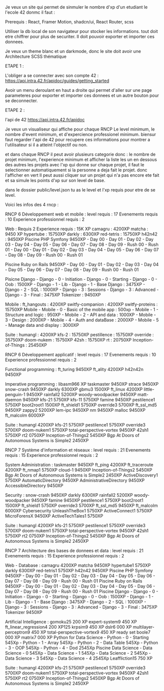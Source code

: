 Je veux un site qui permet de sinmuler le nombre d'xp d'un etudiant le l'ecole 42
donmc il faut :

Prerequis :
React, Framer Motion, shadcn/ui, React Router, scss

Utiliser la db local de son navigateur pour stocker les informations. tout doit etre chiffrer pour plus de securiter.
Il doit pouvoir exporter et importer ces donnees.

Je veux un theme blanc et un darkmode, donc le site doit avoir une Architecture SCSS thématique

ETAPE 1 :

L'obliger a se connecter avec son compte 42 :
https://api.intra.42.fr/apidoc/guides/getting_started

Avoir un menu deroulant en haut a droite qui permet d'aller sur une page parameteres pour exporter et importer ces donnees et un autre bouton pour se deconnecter.

ETAPE 2 :

l'api de 42 https://api.intra.42.fr/apidoc

Je veux un visualiseur qui affiche pour chaque RNCP
Le level minimum, le nombre d'event minimum, et d'expercience professionel minimum.
biensur faut regarder l'api de 42 pour recupere ces informations pour montrer a l'utilisateur si il a atteint l'objectif ou non.

et dans chaque RNCP il peut avoir plusieurs categorie donc :
le nombre de projet minimum, l'experience minimum
et afficher la liste les un en dessous des autres les projets avec l'xp qui donne
sur chaque projet, il faut le selectionner automatiquement si la personne a deja fait le projet. donc l'afficher en vert
Il peut aussi cliquer sur un projet qui n'a pas encore ete fait et sa simule les points d'xp sur son level de base.

dans le dossier public/level.json
tu as le level et l'xp requis pour etre de se level.

Voici les infos des 4 rncp :

RNCP 6 Développement web et mobile :
level requis : 17
Evenements requis : 10
Experience professionnel requis : 2

Web :
Requis 2
Experience requis : 15K XP
camagru : 4200XP
matcha : 9450 XP
hypertube : 15750XP
darkly : 6300XP
red-tetris : 15750XP
h42n42 : 9450XP
Piscine PHP Symfony 9450XP
    - Day 00
    - Day 01
    - Day 02
    - Day 03
    - Day 04
    - Day 05
    - Day 06
    - Day 07
    - Day 08
    - Day 09
    - Rush 00
    - Rush 01
    - Day 00
    - Day 01
    - Day 02
    - Day 03
    - Day 04
    - Day 05
    - Day 06
    - Day 07
    - Day 08
    - Day 09
    - Rush 00
    - Rush 01

Piscine Ruby on Rails 9450XP
    - Day 00
    - Day 01
    - Day 02
    - Day 03
    - Day 04
    - Day 05
    - Day 06
    - Day 07
    - Day 08
    - Day 09
    - Rush 00
    - Rush 01

Pisicne Django
    - Django - 0 - Initiation
    - Django - 0 - Starting
    - Django - 0 - Oob : 1500XP
    - Django - 1 - Lib
    - Django - 1 - Base Django : 3475XP
    - Django - 2 - SQL : 1000XP
    - Django - 3 : Sessions
    - Django - 3 : Advanced
    - Django - 3 - Final : 3475XP
Tokenizer : 9450XP

Mobile :
ft_hangouts : 4200XP
switfy-companion : 4200XP
switfy-proteins : 15750XP
Mobile
    - Mobile - 0 - Basic of the mobile app : 500xp
    - Mobile - 1 - Structure and logic : 950XP
    - Mobile - 2 - API and data : 1000XP
    - Mobile - 3 - Design : 2000XP
    - Mobile - 4 - Auth and dataBase : 2000XP
    - Mobile - 5 - Manage data and display : 3000XP

Suite :
humangl : 4200XP
kfs-2 : 15750XP
pestillence : 15750XP
override : 35750XP
doom-nukem : 15750XP
42sh : 15750XP
rt : 20750XP
Inception-of-Things : 25450XP

RNCP 6 Développement applicatif :
level requis : 17
Evenements requis : 10
Experience professionnel requis : 2

Functional programming :
ft_turing 9450XP
ft_ality 4200XP
h42n42n 9450XP

Imperative programming :
libasm966 XP
taskmaster 9450XP
strace 9450XP
snow-crash 9450XP
darkly 6300XP
gbmu3 1500XP
ft_linux 4200XP
little-penguin-1 9450XP
rainfall2 5200XP
woody-woodpacker 9450XP
matt-daemon 9450XP
kfs-21 5750XP
kfs-11 5750XP
famine 9450XP
pestilence1 5750XP
boot2root1 1500XP
ft_shield1 5750XP
override3 5700XP
ft_ssl_md5 9450XP
zappy2 5200XP
lem-ipc 9450XP
nm 9450XP
malloc 9450XP
ft_malcolm 6000XP

Suite :
humangl 4200XP
kfs-21 5750XP
pestilence1 5750XP
override3 5700XP
doom-nukem1 5750XP
total-perspective-vortex 9450XP
42sh1 5750XP
rt2 0750XP
Inception-of-Things2 5450XP
Bgp At Doors of Autonomous Systems is Simple2 2450XP

RNCP 7 Système d'information et réseaux :
level requis : 21
Evenements requis : 15
Experience professionnel requis : 2

System Administration :
taskmaster 9450XP
ft_ping 4200XP
ft_traceroute 4200XP
ft_nmap1 5750XP
cloud-1 9450XP
Inception-of-Things2 5450XP
Bgp At Doors of Autonomous Systems is Simple2 2450XP
ActiveDiscovery1 5750XP
AutomaticDirectory 9450XP
AdministrativeDirectory 9450XP
AccessibleDirectory 9450XP

Security :
snow-crash 9450XP
darkly 6300XP
rainfall2 5200XP
woody-woodpacker 9450XP
famine 9450XP
pestilence1 5750XP
boot2root1 1500XP
ft_shield1 5750XP
override3 5700XP
ft_ssl_md5 9450XP
ft_malcolm 6000XP
Cybersecurity
UnleashTheBox1 5750XP
ActiveConnect1 5750XP
MicroForensX 9450XP
ActiveTechTales1 5750XP

Suite :
humangl 4200XP
kfs-21 5750XP
pestilence1 5750XP
override3 5700XP
doom-nukem1 5750XP
total-perspective-vortex 9450XP
42sh1 5750XP
rt2 0750XP
Inception-of-Things2 5450XP
Bgp At Doors of Autonomous Systems is Simple2 2450XP

RNCP 7 Architecture des bases de donnees et data :
level requis : 21
Evenements requis : 15
Experience professionnel requis : 2

Web - Database :
camagru 4200XP
matcha 9450XP
hypertube1 5750XP
darkly 6300XP
red-tetris1 5750XP
h42n42 9450XP
Piscine PHP Symfony 9450XP
    - Day 00
    - Day 01
    - Day 02
    - Day 03
    - Day 04
    - Day 05
    - Day 06
    - Day 07
    - Day 08
    - Day 09
    - Rush 00
    - Rush 01
Piscine Ruby on Rails 9450XP
    - Day 00
    - Day 01
    - Day 02
    - Day 03
    - Day 04
    - Day 05
    - Day 06
    - Day 07
    - Day 08
    - Day 09
    - Rush 00
    - Rush 01
Piscine Django
    - Django - 0 - Initiation
    - Django - 0 - Starting
    - Django - 0 - Oob : 1500XP
    - Django - 1 - Lib
    - Django - 1 - Base Django : 3475XP
    - Django - 2 - SQL : 1000XP
    - Django - 3 : Sessions
    - Django - 3 : Advanced
    - Django - 3 - Final : 3475XP
Tokenizer 9450XP

Artificial Intelligence :
gomoku25 200 XP
expert-system9 450 XP
ft_linear_regression4 200 XP125
krpsim9 450 XP
dslr6 000 XP
multilayer-perceptron9 450 XP
total-perspective-vortex9 450 XP
ready set boole7 000 XP
matrix7 000 XP
Python for Data Science
    - Python - 0 - Starting 545Xp
    - Python - 1 - Array 545Xp
    - Python - 2 - Data Table 545Xp
    - Python - 3 - OOP 545Xp
    - Python - 4 - Dod 2545Xp
Piscine Data Science
    - Data Science - 0 545Xp
    - Data Science - 1 545Xp
    - Data Science - 2 545Xp
    - Data Science - 3 545Xp
    - Data Science - 4 2545Xp
Leaffliction15 750 XP

Suite :
humangl 4200XP
kfs-21 5750XP
pestilence1 5750XP
override3 5700XP
doom-nukem1 5750XP
total-perspective-vortex 9450XP
42sh1 5750XP
rt2 0750XP
Inception-of-Things2 5450XP
 Bgp At Doors of Autonomous Systems is Simple2 2450XP